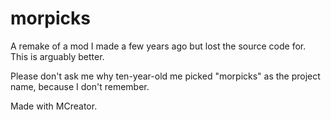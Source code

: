 # morpicks
A remake of a mod I made a few years ago but lost the source code for. This is arguably better.

Please don't ask me why ten-year-old me picked "morpicks" as the project name, because I don't remember.



Made with MCreator.
